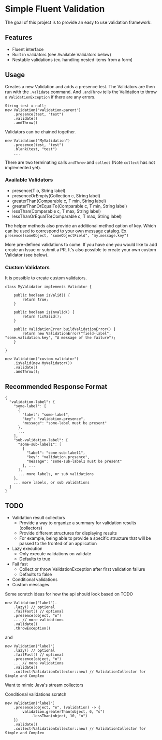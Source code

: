 # Simple Fluent Validation

The goal of this project is to provide an easy to use validation framework.

## Features

* Fluent interface
* Built in validators (see Available Validators below)
* Nestable validations (ex. handling nested items from a form)

## Usage

Creates a new Validation and adds a presence test. The Validators are then run with the `.validate` command. And `.andThrow` tells the Validation to throw a `ValidationException` if there are any errors.
```
String test = null;
new Validation("validation-parent")
    .presence(test, "test")
    .validate()
    .andThrow()
```

Validators can be chained together. 
```
new Validation("MyValidation")
    .presence(test, "test")
    .blank(test, "test")
    ...
```

There are two terminating calls `andThrow` and `collect` (Note `collect` has not implemented yet).

### Available Validators

* presence(T o, String label)
* presenceOrEmpty(Collection c, String label)
* greaterThan(Comparable<T> c, T min, String label)
* greaterThanOrEqualTo(Comparable<T> c, T min, String label)
* lessThan(Comparable<T> c, T max, String label)
* lessThanOrEqualTo(Comparable<T> c, T max, String label)

The helper methods also provide an additional method option of key. Which can be used to correspond to your own message catalog.
Ex. `presence(someObject, "someObjectField", "my.message.key")`

More pre-defined validations to come. If you have one you would like to add create an Issue or submit a PR.
It's also possible to create your own custom Validator (see below).

### Custom Validators

It is possible to create custom validators.

```
class MyValidator implements Validator {

    public boolean isValid() {
        return true;
    }
    
    public boolean isInvalid() {
        return !isValid();
    }
    
    public ValidationError buildValidationError() {
        return new ValidationError("field-label", "some.validation.key", "A message of the failure");
    }

}
```

```
new Validation("custom-validator")
    .isValid(new MyValidator())
    .validate()
    .andThrow();
```

## Recommended Response Format

```
{
  "validation-label": {
    "some-label": [
      {
        "label": "some-label",
        "key": "validation.presence",
        "message": "some-label must be present"
      },
      ...
    ],
    "sub-validation-label": {
      "some-sub-label1": [
        {
          "label": "some-sub-label1",
          "key": "validation.presence",
          "message": "some-sub-label1 must be present"
        }, ...
      ],
      ... more labels, or sub validations
    },
    ... more labels, or sub validations
  }
}
```

## TODO

* Validation result collectors
    * Provide a way to organize a summary for validation results (collectors)
    * Provide different structures for displaying results
    * For example, being able to provide a specific structure that will be passed to the fronted of an application
* Lazy execution
    * Only execute validations on validate
    * Defaults to true
* Fail fast
    * Collect or throw ValidationException after first validation failure
    * Defaults to false
* Conditional validations
* Custom messages

Some scratch ideas for how the api should look based on TODO
```
new Validation("label").
    .lazy() // optional
    .failFast() // optional
    .presence(object, "o")
    ... // more validations
    .validate()
    .throwException()
```
and
```
new Validation("label")
    .lazy() // optional
    .failFast() // optional
    .presence(object, "o")
    ... // more validations
    .validate()
    .collect(ValidationCollector::new) // ValidationCollector for Simple and Complex
```
Want to mimic Java's stream collectors

Conditional validations scratch
```
new Validation("label")
    .presence(object, "o", (validation) -> {
        validation.greaterThan(object, 0, "o")
            .lessThan(object, 10, "o")
    })
    .validate()
    .collect(ValidationCollector::new) // ValidationCollector for Simple and Complex
```
